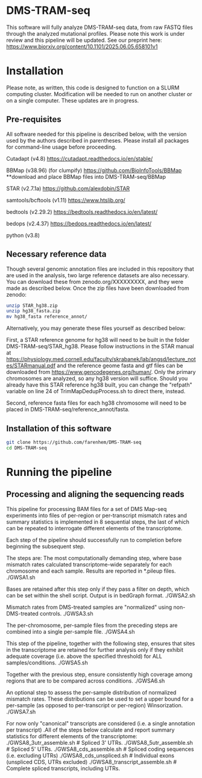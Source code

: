 # DMS-TRAM-seq
This software will fully analyze DMS-TRAM-seq data, from raw FASTQ files through the analyzed mutational profiles. Please note this work is under review and this pipeline will be updated. See our preprint here: https://www.biorxiv.org/content/10.1101/2025.06.05.658101v1

# Installation

Please note, as written, this code is designed to function on a SLURM computing cluster. Modification will be needed to run on another cluster or on a single computer. These updates are in progress.

## Pre-requisites

All software needed for this pipeline is described below, with the version used by the authors described in parentheses. Please install all packages for command-line usage before proceeding.

Cutadapt (v4.8) https://cutadapt.readthedocs.io/en/stable/ 

BBMap (v38.96) (for clumpify) https://github.com/BioInfoTools/BBMap
**download and place BBMap files into DMS-TRAM-seq/BBMap

STAR (v2.7.1a) https://github.com/alexdobin/STAR

samtools/bcftools (v1.11) https://www.htslib.org/

bedtools (v2.29.2) https://bedtools.readthedocs.io/en/latest/

bedops (v2.4.37) https://bedops.readthedocs.io/en/latest/

python (v3.8)

## Necessary reference data

Though several genomic annotation files are included in this repository that are used in the analysis, two large reference datasets are also necessary. You can download these from zenodo.org/XXXXXXXXX, and they were made as described below. Once the zip files have been downloaded from zenodo:

  ```bash
  unzip STAR_hg38.zip
  unzip hg38_fasta.zip
  mv hg38_fasta reference_annot/
  ```

Alternatively, you may generate these files yourself as described below:

First, a STAR reference genome for hg38 will need to be built in the folder DMS-TRAM-seq/STAR_hg38. Please follow instructions in the STAR manual at https://physiology.med.cornell.edu/faculty/skrabanek/lab/angsd/lecture_notes/STARmanual.pdf and the reference geome fasta and gtf files can be downloaded from https://www.gencodegenes.org/human/. Only the primary chromosomes are analyzed, so any hg38 version will suffice. Should you already have this STAR reference hg38 built, you can change the "refpath" variable on line 24 of TrimMapDedupProcess.sh to direct there, instead. 

Second, reference fasta files for each hg38 chromosome will need to be placed in DMS-TRAM-seq/reference_annot/fasta.

## Installation of this software
  
  ```bash
  git clone https://github.com/farenhem/DMS-TRAM-seq
  cd DMS-TRAM-seq
  ```

# Running the pipeline

## Processing and aligning the sequencing reads



This pipeline for processing BAM files for a set of DMS Map-seq experiments
into files of per-region or per-transcript mismatch rates and summary statistics
is implemented in 8 sequential steps, the last of which can be repeated to
interrogate different elements of the transcriptome.

Each step of the pipeline should successfully run to completion before beginning
the subsequent step.

The steps are:
The most computationally demanding step, where base mismatch rates calculated
transcriptome-wide separately for each chromosome and each sample.  Results
are reported in *.pileup files.
./GWSA1.sh

Bases are retained after this step only if they pass a filter on depth,
which can be set within the shell script.  Output is in bedGraph format.
./GWSA2.sh

Mismatch rates from DMS-treated samples are "normalized" using non-DMS-treated
controls.
./GWSA3.sh

The per-chromosome, per-sample files from the preceding steps are combined
into a single per-sample file.
./GWSA4.sh

This step of the pipeline, together with the following step, ensures that sites
in the transcriptome are retained for further analysis only if they exhibit
adequate coverage (i.e. above the specified threshold) for ALL samples/conditions.
./GWSA5.sh

Together with the previous step, ensure consistently high coverage among
regions that are to be compared across conditions.
./GWSA6.sh

An optional step to assess the per-sample distribution of normalized mismatch
rates.  These distributions can be used to set a upper bound for a per-sample
(as opposed to per-transcript or per-region) Winsorization.
./GWSA7.sh

For now only "canonical" transcripts are considered (i.e. a single annotation
per transcript) .All of the steps below calculate and report summary statistics
for different elements of the transcriptome:
./GWSA8_3utr_assemble.sh # Spliced 3' UTRs.
./GWSA8_5utr_assemble.sh # Spliced 5' UTRs.
./GWSA8_cds_assemble.sh # Spliced coding sequences (i.e. excluding UTRs)
./GWSA8_cds_unspliced.sh # Individual exons (unspliced CDS, UTRs excluded)
./GWSA8_transcript_assemble.sh # Complete spliced transcripts, including UTRs.
